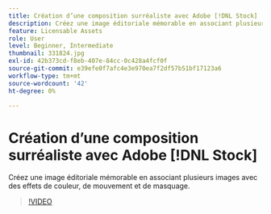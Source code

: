 ```yaml
---
title: Création d’une composition surréaliste avec Adobe [!DNL Stock]
description: Créez une image éditoriale mémorable en associant plusieurs images avec des effets de couleur, de mouvement et de masquage
feature: Licensable Assets
role: User
level: Beginner, Intermediate
thumbnail: 331824.jpg
exl-id: 42b373cd-f8eb-407e-84cc-0c428a4fcf0f
source-git-commit: e39efe0f7afc4e3e970ea7f2df57b51bf17123a6
workflow-type: tm+mt
source-wordcount: '42'
ht-degree: 0%

---
```


# Création d’une composition surréaliste avec Adobe [!DNL Stock]

Créez une image éditoriale mémorable en associant plusieurs images avec des effets de couleur, de mouvement et de masquage.

>[!VIDEO](https://video.tv.adobe.com/v/331824?hidetitle=true)
